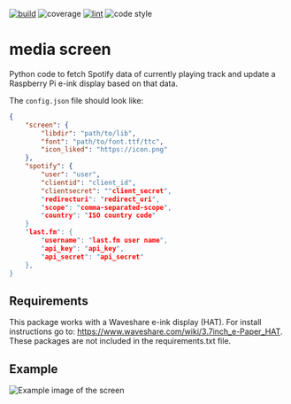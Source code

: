 [![build](https://github.com/mgcth/media_screen/actions/workflows/github-actions-build.yml/badge.svg?branch=master)](https://github.com/mgcth/media_screen/actions/workflows/github-actions-build.yml)
![coverage](https://img.shields.io/endpoint?url=https://gist.githubusercontent.com/mgcth/a732c5d7edae26bdcc6aafdc74560037/raw/badge.json)
[![lint](https://github.com/mgcth/media_screen/actions/workflows/github-actions-lint.yml/badge.svg?branch=master)](https://github.com/mgcth/media_screen/actions/workflows/github-actions-lint.yml)
![code style](https://img.shields.io/badge/code%20style-black-black)

# media screen

Python code to fetch Spotify data of currently playing track and update a Raspberry Pi e-ink display based on that data.

The `config.json` file should look like:
```json
{
    "screen": {
        "libdir": "path/to/lib",
        "font": "path/to/font.ttf/ttc",
        "icon_liked": "https://icon.png"
    },
    "spotify": {
        "user": "user",
        "clientid": "client_id",
        "clientsecret": ""client_secret",
        "redirecturi": "redirect_uri",
        "scope": "comma-separated-scope",
        "country": "ISO country code"
    }
    "last.fm": {
        "username": "last.fm user name",
        "api_key": "api_key",
        "api_secret": "api_secret"
    },
}
```

## Requirements

This package works with a Waveshare e-ink display (HAT). For install instructions go to: https://www.waveshare.com/wiki/3.7inch_e-Paper_HAT. These packages are not included in the requirements.txt file.

## Example

![Example image of the screen](https://mladen.gibanica.net/posts/media_screen/20220130_111004.jpg)
